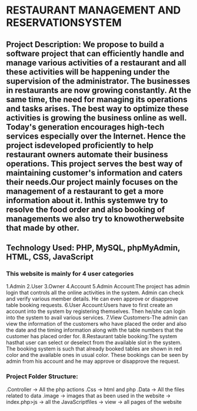 # RESTAURANT MANAGEMENT AND RESERVATIONSYSTEM


## Project Description: We propose to build a software project that can efficiently handle and manage various activities of a restaurant and all these activities will be happening under the supervision of the administrator. The businesses in restaurants are now growing constantly. At the same time, the need for managing its operations and tasks arises. The best way to optimize these activities is growing the business online as well. Today's generation encourages high-tech services especially over the Internet. Hence the project isdeveloped proficiently to help restaurant owners automate their business operations. This project serves the best way of maintaining customer's information and caters their needs.Our project mainly focuses on the management of a restaurant to get a more information about it. Inthis systemwe try to resolve the food order and also booking of managements we also try to knowotherwebsite that made by other.

## Technology Used: PHP, MySQL, phpMyAdmin, HTML, CSS, JavaScript

### This website  is mainly for 4 user categories
  1.Admin
  2.User
  3.Owner
  4.Account 
  5.Admin Account:The  project  has  admin  login  that  controls  all  the  online  activities  in  the system.   Admin   can   check   and   verify   various   member   details.   He   can   even   approve   or disapprove table booking requests.
  6.User Account:Users have to first create an account into the system by registering themselves. Then he/she can login into the system to avail various services.
  7.View  Customers-The  admin  can  view  the  information  of  the  customers  who  have  placed  the order  and  also  the  date  and  the  timing  information  along  with       the  table  numbers  that  the customer has placed order for.
  8.Restaurant table booking:The system hasthat user can select or deselect from the available slot  in  the  system.  The  booking  system  is  such  that  already  booked  tables  are  shown  in  red color  and  the  available  ones  in  usual  color.  These  bookings  can  be  seen  by  admin  from  his account and he may approve or disapprove the request.

### Project Folder Structure:
  .Controller
    -> All the php actions
  .Css
    -> html and php
  .Data
    -> All the files related to data
  .image
    -> images that as been used in the website
    -> index.php>js
    -> all the JavaScriptfiles
    -> view
    -> all pages of the website
    
